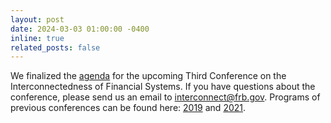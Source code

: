 ```yaml
---
layout: post
date: 2024-03-03 01:00:00 -0400
inline: true
related_posts: false
---
```


We finalized the <a href= 'https://www.federalreserve.gov/conferences/conference-on-the-interconnectedness-of-financial-systems-202403.htm'>agenda</a> for the upcoming Third Conference on the Interconnectedness of Financial Systems. If you have questions about the conference, please send us an email to <a href = "mailto: interconnect@frb.gov">interconnect@frb.gov</a>. Programs of previous conferences can be found here: <a href= 'https://www.federalreserve.gov/conferences/interconnectedness-of-financial-systems.htm'>2019</a> and <a href= 'https://www.federalreserve.gov/conferences/conference-on-the-interconnectedness-of-financial-systems-202112.htm'>2021</a>.
